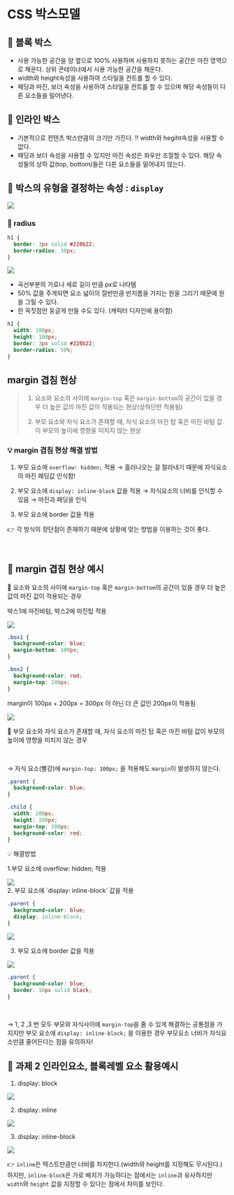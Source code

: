 # CSS 박스모델

## 📌 블록 박스

- 사용 가능한 공간을 양 옆으로 100% 사용하며 사용하지 못하는 공간은 마진 영역으로 채운다. 상위 콘테이너에서 사용 가능한 공간을 채운다.
- width와 height속성을 사용하여 스타일을 컨트롤 할 수 있다.
- 패딩과 마진, 보더 속성을 사용하여 스타일을 컨트롤 할 수 있으며 해당 속성들이 다른 요소들을 밀어낸다.
  <br>

## 📌 인라인 박스

- 기본적으로 컨텐츠 박스만큼의 크기만 가진다.
  ‼️ width와 hegiht속성을 사용할 수 없다.
- 패딩과 보더 속성을 사용할 수 있지만 마진 속성은 좌우만 조절할 수 있다. 해당 속성들의 상하 값(top, bottom)들은 다른 요소들을 밀어내지 않는다. <br>

## 📌 박스의 유형을 결정하는 속성 : `display`

<img src="display.png">

<br>

### 📌 radius

```css
h1 {
  border: 3px solid #228b22;
  border-radius: 30px;
}
```

<img src="radius.png">

- 곡선부분의 가로나 세로 길이 만큼 px로 나타탬
- 50% 값을 주게되면 요소 넓이의 절반만큼 반지름을 가지는 원을 그리기 때문에 원을 그릴 수 있다.
- 한 꼭짓점만 둥글게 만들 수도 있다. (캐릭터 디자인에 용이함)

```css
h1 {
  width: 100px;
  height: 100px;
  border: 3px solid #228b22;
  border-radius: 50%;
}
```

## margin 겹침 현상

> 1. 요소와 요소의 사이에 `margin-top` 혹은 `margin-bottom`의 공간이 있을 경우 더 높은 값의 마진 값이 적용되는 현상(상하단만 적용됨)
>
> 2. 부모 요소와 자식 요소가 존재할 때, 자식 요소의 마진 탑 혹은 마진 바텀 값이 부모의 높이에 영향을 미치지 않는 현상
>    <br>

### 💡 margin 겹침 현상 해결 방법

1. 부모 요소에 `overflow: hidden;` 적용 → 흘러나오는 걸 잘라내기 때문에 자식요소의 마진 패딩값 인식함!

2. 부모 요소에 `display: inline-block` 값을 적용 → 자식요소의 너비를 인식할 수 있음 → 마진과 패딩을 인식

3. 부모 요소에 border 값을 적용

👉 각 방식의 장단점이 존재하기 때문에 상황에 맞는 방법을 이용하는 것이 좋다.

<br>

## 📌 margin 겹침 현상 예시

🧷 요소와 요소의 사이에 `margin-top` 혹은 `margin-bottom`의 공간이 있을 경우 더 높은 값의 마진 값이 적용되는 경우

박스1에 마진바텀, 박스2에 마진탑 적용

<img src="prac1.png">

```css
.box1 {
  background-color: blue;
  margin-bottom: 100px;
}

.box2 {
  background-color: red;
  margin-top: 200px;
}
```

margin이 100px + 200px = 300px 이 아닌 더 큰 값인 200px이 적용됨

<img src="prac2.png">

<br>

🧷 부모 요소와 자식 요소가 존재할 때, 자식 요소의 마진 탑 혹은 마진 바텀 값이 부모의 높이에 영향을 미치지 않는 경우

<br>

→ 자식 요소(빨강)에 `margin-top: 100px;` 을 적용해도 `margin`이 발생하지 않는다.

```css
.parent {
  background-color: blue;
}

.child {
  width: 200px;
  height: 200px;
  margin-top: 100px;
  background-color: red;
}
```

💡 해결방법

1.부모 요소에 overflow: hidden; 적용

<img src="prac4.png">

<br>
2. 부모 요소에 `display: inline-block` 값을 적용

```css
.parent {
  background-color: blue;
  display: inline-block;
}
```

<img src="prac5.png">

<br>

3. 부모 요소에 border 값을 적용

<img src="prac6.png">

```css
.parent {
  background-color: blue;
  border: 10px solid black;
}
```

<br>

→ 1, 2 ,3 번 모두 부모와 자식사이에 `margin-top`을 줄 수 있게 해결하는 공통점을 가지지만 부모 요소에 `display: inline-block;` 을 이용한 경우 부모요소 너비가 자식요소만큼 줄어든다는 점을 유의하자!
<br>

## 📌 과제 2 인라인요소, 블록레벨 요소 활용예시

1. display: block

<img src="prac7.png">

<br>

2. display: inline

<img src="prac8.png">

3. display: inline-block

<img src="prac9.png">

<br>

👉 `inline`은 텍스트만큼만 너비를 차지한다.(width와 height를 지정해도 무시된다.) 하지만, `inline-block`은 가로 배치가 가능하다는 점에서는 `inline`과 유사하지만 `width`와 `height` 값을 지정할 수 있다는 점에서 차이를 보인다.
